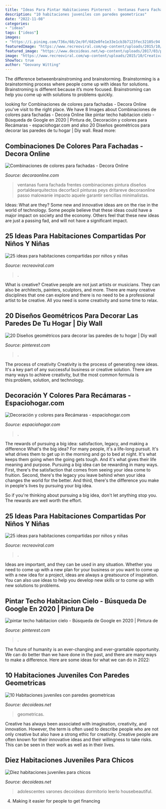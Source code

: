 ```yaml
---
title: "Ideas Para Pintar Habitaciones Pinterest - Ventanas Fuera Fachada Frentes Combinaciones Pintura Diseños Portaldearquitectos Decorfacil Pinturas Peys Dritareve Decoraonline Passo Malowanie Impacto Aquele Garantir Sencillas Minimalistas"
description: "10 habitaciones juveniles con paredes geometricas"
date: "2022-11-08"
categories:
- "ideas"
tags: ["ideas"]
images:
- "https://i.pinimg.com/736x/68/2e/0f/682e0fe1e33e1cb3b7123fec32105c94.jpg"
featuredImage: "https://www.recreoviral.com/wp-content/uploads/2015/10/Creativas-habitaciones-compartidas-por-niños-y-niñas-11.jpg"
featured_image: "https://www.decoideas.net/wp-content/uploads/2017/03/paredes-geometricas-5.jpg"
image: "https://www.recreoviral.com/wp-content/uploads/2015/10/Creativas-habitaciones-compartidas-por-niños-y-niñas-11.jpg"
ShowToc: true
author: "Geovany Witting"
---
```



The difference betweenbrainstroming and brainstorming.
Brainstorming is a brainstorming process where people come up with ideas for solutions. Brainstroming is different because it’s more focused. Brainstroming can help you come up with solutions to problems quickly.

	

		
looking for Combinaciones de colores para fachadas - Decora Online you've visit to the right place. We have 8 Images about Combinaciones de colores para fachadas - Decora Online like pintar techo habitacion cielo - Búsqueda de Google en 2020 | Pintura de, Decoración y colores para Recámaras - espaciohogar.com and also 20 Diseños geométricos para decorar las paredes de tu hogar | Diy wall. Read more:
		
    
## Combinaciones De Colores Para Fachadas - Decora Online

<img loading=lazy src="https://www.decoraonline.com/wp-content/uploads/combinaciones-de-colores-para-fachadas-07-564x864-1.jpg" onerror="this.onerror=null;this.src='https://tse3.mm.bing.net/th?id=OIP.wAV-ki9uqMUdkEZcaHSu1wHaLW&amp;pid=15.1';" alt="Combinaciones de colores para fachadas - Decora Online">

_Source: decoraonline.com_

>ventanas fuera fachada frentes combinaciones pintura diseños portaldearquitectos decorfacil pinturas peys dritareve decoraonline passo malowanie impacto aquele garantir sencillas minimalistas. 

	

Ideas: What are they?
Some new and innovative ideas are on the rise in the world of technology. Some people believe that these ideas could have a major impact on society and the economy. Others feel that these new ideas are just a passing fad, and will not have a significant impact.

    
## 25 Ideas Para Habitaciones Compartidas Por Niños Y Niñas

<img loading=lazy src="https://www.recreoviral.com/wp-content/uploads/2015/10/Creativas-habitaciones-compartidas-por-niños-y-niñas-11.jpg" onerror="this.onerror=null;this.src='https://tse4.mm.bing.net/th?id=OIP.T5dXKwrhcLJC4Q5a-NH0EAHaE7&amp;pid=15.1';" alt="25 ideas para habitaciones compartidas por niños y niñas">

_Source: recreoviral.com_

>. 

	

What is creative?
Creative people are not just artists or musicians. They can also be architects, painters, sculptors, and more. There are many creative disciplines that one can explore and there is no need to be a professional artist to be creative. All you need is some creativity and some time to relax.

    
## 20 Diseños Geométricos Para Decorar Las Paredes De Tu Hogar | Diy Wall

<img loading=lazy src="https://i.pinimg.com/736x/a9/f0/4f/a9f04ff5dfd1210b069764856969a9bf.jpg" onerror="this.onerror=null;this.src='https://tse1.mm.bing.net/th?id=OIP.UHB8xEuN3E9EztBlItn-tQAAAA&amp;pid=15.1';" alt="20 Diseños geométricos para decorar las paredes de tu hogar | Diy wall">

_Source: pinterest.com_

>. 

	

The process of creativity
Creativity is the process of generating new ideas. It's a key part of any successful business or creative solution. There are many ways to achieve creativity, but the most common formula is this:problem, solution, and technology.

    
## Decoración Y Colores Para Recámaras - Espaciohogar.com

<img loading=lazy src="https://espaciohogar.com/wp-content/uploads/2016/04/colores-para-recamaras-color-BEIGE-Y-MARRON.jpg" onerror="this.onerror=null;this.src='https://tse4.mm.bing.net/th?id=OIP.ocRAXBm_fx5TtKIe4La2lgHaFj&amp;pid=15.1';" alt="Decoración y colores para Recámaras - espaciohogar.com">

_Source: espaciohogar.com_

>. 

	

The rewards of pursuing a big idea: satisfaction, legacy, and making a difference
What's the big idea? For many people, it's a life-long pursuit. It's what drives them to get up in the morning and go to bed at night. It's what keeps them going when the going gets tough. And it's what gives their life meaning and purpose.
 Pursuing a big idea can be rewarding in many ways. First, there's the satisfaction that comes from seeing your idea come to fruition. Second, there's the legacy you leave behind when your idea changes the world for the better. And third, there's the difference you make in people's lives by pursuing your big idea.

So if you're thinking about pursuing a big idea, don't let anything stop you. The rewards are well worth the effort.

    
## 25 Ideas Para Habitaciones Compartidas Por Niños Y Niñas

<img loading=lazy src="https://www.recreoviral.com/wp-content/uploads/2015/10/Creativas-habitaciones-compartidas-por-niños-y-niñas-21-730x577.jpg" onerror="this.onerror=null;this.src='https://tse4.mm.bing.net/th?id=OIP.HSixxCTaaZKFSJBaGvmdowHaF2&amp;pid=15.1';" alt="25 ideas para habitaciones compartidas por niños y niñas">

_Source: recreoviral.com_

>. 

	

Ideas are important, and they can be used in any situation. Whether you need to come up with a new plan for your business or you want to come up with a new idea for a project, ideas are always a greatsource of inspiration. You can also use ideas to help you develop new skills or to come up with new solutions to problems.

    
## Pintar Techo Habitacion Cielo - Búsqueda De Google En 2020 | Pintura De

<img loading=lazy src="https://i.pinimg.com/736x/68/2e/0f/682e0fe1e33e1cb3b7123fec32105c94.jpg" onerror="this.onerror=null;this.src='https://tse1.mm.bing.net/th?id=OIP.JbGJoaTeSXXYrzZAfh-a3QAAAA&amp;pid=15.1';" alt="pintar techo habitacion cielo - Búsqueda de Google en 2020 | Pintura de">

_Source: pinterest.com_

>. 

	

The future of humanity is an ever-changing and ever-grantable opportunity. We can do better than we have done in the past, and there are many ways to make a difference. Here are some ideas for what we can do in 2022: 

    
## 10 Habitaciones Juveniles Con Paredes Geometricas

<img loading=lazy src="https://www.decoideas.net/wp-content/uploads/2017/03/paredes-geometricas-5.jpg" onerror="this.onerror=null;this.src='https://tse2.mm.bing.net/th?id=OIP.QOBJkMhpQ8aPjWY926Gk1gHaLH&amp;pid=15.1';" alt="10 Habitaciones juveniles con paredes geometricas">

_Source: decoideas.net_

>geometricas. 

	

Creative has always been associated with imagination, creativity, and innovation. However, the term is often used to describe people who are not only creative but also have a strong ethic for creativity. Creative people are often known for their innovative ideas and their willingness to take risks. This can be seen in their work as well as in their lives.

    
## Diez Habitaciones Juveniles Para Chicos

<img loading=lazy src="https://www.decoideas.net/wp-content/uploads/2014/06/juvenil-4.jpg" onerror="this.onerror=null;this.src='https://tse1.mm.bing.net/th?id=OIP.fIyscW694r3Su3CieUg-qwHaJ4&amp;pid=15.1';" alt="Diez habitaciones juveniles para chicos">

_Source: decoideas.net_

>adolescentes varones decoideas dormitorio leerlo housebeautiful. 

	

4. Making it easier for people to get financing 

